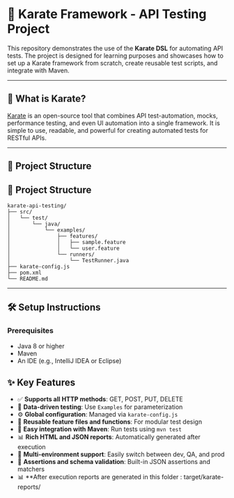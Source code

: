 # 🥋 Karate Framework - API Testing Project

This repository demonstrates the use of the **Karate DSL** for automating API tests. The project is designed for learning purposes and showcases how to set up a Karate framework from scratch, create reusable test scripts, and integrate with Maven.

---

## 📌 What is Karate?

[Karate](https://github.com/karatelabs/karate) is an open-source tool that combines API test-automation, mocks, performance testing, and even UI automation into a single framework. It is simple to use, readable, and powerful for creating automated tests for RESTful APIs.

---

## 📁 Project Structure

## 📁 Project Structure

```
karate-api-testing/
├── src/
│   └── test/
│       └── java/
│           └── examples/
│               ├── features/
│               │   ├── sample.feature
│               │   └── user.feature
│               └── runners/
│                   └── TestRunner.java
├── karate-config.js
├── pom.xml
└── README.md
```




---

## 🛠️ Setup Instructions

### Prerequisites

- Java 8 or higher
- Maven
- An IDE (e.g., IntelliJ IDEA or Eclipse)

## ✨ Key Features

- ✅ **Supports all HTTP methods**: GET, POST, PUT, DELETE
- 🔁 **Data-driven testing**: Use `Examples` for parameterization
- ⚙️ **Global configuration**: Managed via `karate-config.js`
- 🧩 **Reusable feature files and functions**: For modular test design
- 🧪 **Easy integration with Maven**: Run tests using `mvn test`
- 📊 **Rich HTML and JSON reports**: Automatically generated after execution
- 🧵 **Multi-environment support**: Easily switch between dev, QA, and prod
- 🧰 **Assertions and schema validation**: Built-in JSON assertions and matchers
- 📊 **After execution reports are generated in this folder : target/karate-reports/
